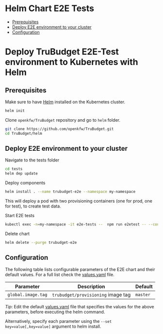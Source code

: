 # Helm Chart E2E Tests <!-- omit in TOC -->

- [Prerequisites](#prerequisites)
- [Deploy E2E environment to your cluster](#deploy-e2e-environment-to-your-cluster)
- [Configuration](#configuration)

# Deploy TruBudget E2E-Test environment to Kubernetes with Helm <!-- omit in TOC -->

## Prerequisites

Make sure to have [Helm](https://github.com/helm/helm/blob/master/docs/install.md) installed on the Kubernetes cluster.

```bash
helm init
```

Clone `openkfw/TruBudget` repository and go to `helm` folder.

```bash
git clone https://github.com/openkfw/TruBudget.git
cd TruBudget/helm
```

## Deploy E2E environment to your cluster

Navigate to the tests folder

```bash
cd tests
helm dep update
```

Deploy components

```bash
helm install . --name trubudget-e2e --namespace my-namespace
```

This will deploy a pod with two provisioning containers (one for prod, one for test), to create test data.

Start E2E tests

```bash
kubectl exec -n=my-namespace -it e2e-tests --  npm run e2etest -- --config baseUrl=http://frontend/
```

Delete chart

```bash
helm delete --purge trubudget-e2e
```

## Configuration

The following table lists configurable parameters of the E2E chart and their default values. For a full list check the [values.yaml](values.yaml) file.

| Parameter          | Description                        | Default  |
| ------------------ | ---------------------------------- | -------- |
| `global.image.tag` | `trubudget/provisioning` image tag | `master` |

_Tip_: Edit the default [values.yaml](values.yaml) file that specifies the values for the above parameters, before executing the helm command.

Alternatively, specify each parameter using the `--set key=value[,key=value]` argument to helm install.
